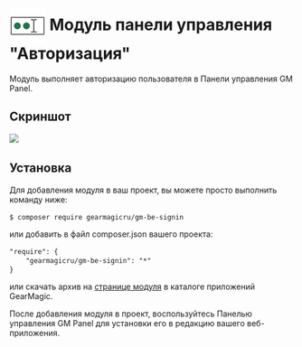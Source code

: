 # <img src="https://raw.githubusercontent.com/gearmagicru/gm-be-signin/refs/heads/master/assets/images/icon.svg" width="64px" height="64px" align="absmiddle"> Модуль панели управления "Авторизация"

Модуль выполняет авторизацию пользователя в Панели управления GM Panel.

## Скриншот
<img src="https://github.com/gearmagicru/gm-be-mediafiles/blob/main/assets/help/grid.png?raw=true">

## Установка

Для добавления модуля в ваш проект, вы можете просто выполнить команду ниже:

```
$ composer require gearmagicru/gm-be-signin
```

или добавить в файл composer.json вашего проекта:
```
"require": {
    "gearmagicru/gm-be-signin": "*"
}
```
или скачать архив на [странице модуля](https://apps.gearmagic.ru/component/gm-be-signin) в каталоге приложений GearMagic.

После добавления модуля в проект, воспользуйтесь Панелью управления GM Panel для установки его в редакцию вашего веб-приложения.
